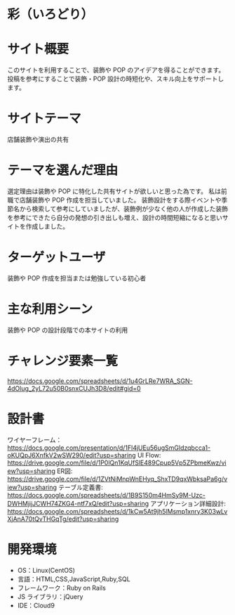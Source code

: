 # 彩（いろどり）

# サイト概要
このサイトを利用することで、装飾や POP のアイデアを得ることができます。
投稿を参考にすることで装飾・POP 設計の時短化や、スキル向上をサポートします。

# サイトテーマ
店舗装飾や演出の共有

# テーマを選んだ理由
選定理由は装飾や POP に特化した共有サイトが欲しいと思った為です。
私は前職で店舗装飾や POP 作成を担当していました。
装飾設計をする際イベントや季節名から検索して参考にしていましたが、装飾例が少なく他の人が作成した装飾を参考にできたら自分の発想の引き出しも増え、設計の時間短縮になると思いサイトを作成しました。


# ターゲットユーザ
装飾や POP 作成を担当または勉強している初心者

# 主な利用シーン
装飾や POP の設計段階での本サイトの利用

# チャレンジ要素一覧
https://docs.google.com/spreadsheets/d/1u4GrLRe7WRA_SGN-4dOlug_2yL72u50B0snxCUJh3D8/edit#gid=0

# 設計書
ワイヤーフレーム：https://docs.google.com/presentation/d/1Fl4jUEu56ugSmGldzqbcca1-oKUQpJ6XnfkV2wSW290/edit?usp=sharing
UI Flow: https://drive.google.com/file/d/1P0lQn1KqUfSlE489Cpup5Vp5ZPbmeKwz/view?usp=sharing
ER図: https://drive.google.com/file/d/1ZVtNiMnpWnEHyq_ShxTD9qxWbksaPa6g/view?usp=sharing
テーブル定義書: https://docs.google.com/spreadsheets/d/1B9S150m4HmSy9M-Uzc-DWHMjijJCWH74ZKG4-ntf7xQ/edit?usp=sharing
アプリケーション詳細設計: https://docs.google.com/spreadsheets/d/1kCw5At9jh5lMsmp1xnry3K03wLvXjAnA70tQvTHGqTg/edit?usp=sharing

# 開発環境
- OS：Linux(CentOS)
- 言語：HTML,CSS,JavaScript,Ruby,SQL
- フレームワーク：Ruby on Rails
- JS ライブラリ：jQuery
- IDE：Cloud9